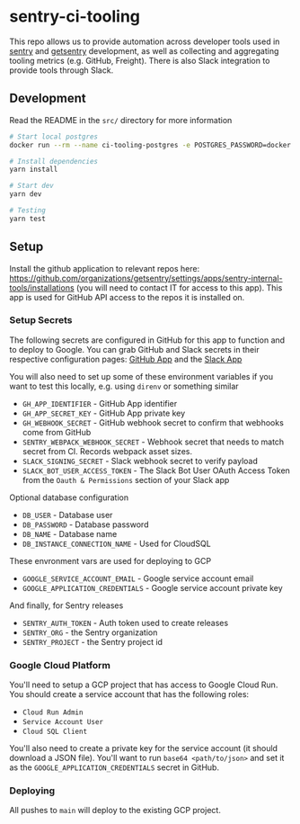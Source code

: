 # sentry-ci-tooling

This repo allows us to provide automation across developer tools used in [sentry](https://github.com/getsentry/sentry) and [getsentry](https://github.com/getsentry/sentry) development, as well as collecting and aggregating tooling metrics (e.g. GitHub, Freight). 
There is also Slack integration to provide tools through Slack.

## Development
Read the README in the `src/` directory for more information

```sh
# Start local postgres
docker run --rm --name ci-tooling-postgres -e POSTGRES_PASSWORD=docker -d -p 127.0.0.1:5434:5432 postgres:12

# Install dependencies
yarn install

# Start dev
yarn dev

# Testing
yarn test
```

## Setup

Install the github application to relevant repos here: https://github.com/organizations/getsentry/settings/apps/sentry-internal-tools/installations (you will need to contact IT for access to this app). This app is used for GitHub API access to the repos it is installed on.

### Setup Secrets

The following secrets are configured in GitHub for this app to function and to deploy to Google.
You can grab GitHub and Slack secrets in their respective configuration pages: [GitHub App](https://github.com/organizations/getsentry/settings/apps/sentry-internal-tools) and the [Slack App](https://api.slack.com/apps/ASUD2NK2S/general?)

You will also need to set up some of these environment variables if you want to test this locally, e.g. using `direnv` or something similar

 * `GH_APP_IDENTIFIER` - GitHub App identifier
 * `GH_APP_SECRET_KEY` - GitHub App private key
 * `GH_WEBHOOK_SECRET` - GitHub webhook secret to confirm that webhooks come from GitHub
 * `SENTRY_WEBPACK_WEBHOOK_SECRET` - Webhook secret that needs to match secret from CI. Records webpack asset sizes.
 * `SLACK_SIGNING_SECRET` - Slack webhook secret to verify payload
 * `SLACK_BOT_USER_ACCESS_TOKEN` - The Slack Bot User OAuth Access Token from the `Oauth & Permissions` section of your Slack app

Optional database configuration

 * `DB_USER` - Database user
 * `DB_PASSWORD` - Database password
 * `DB_NAME` - Database name
 * `DB_INSTANCE_CONNECTION_NAME` - Used for CloudSQL

These envronment vars are used for deploying to GCP
 * `GOOGLE_SERVICE_ACCOUNT_EMAIL` - Google service account email
 * `GOOGLE_APPLICATION_CREDENTIALS` - Google service account private key

And finally, for Sentry releases
 * `SENTRY_AUTH_TOKEN` - Auth token used to create releases
 * `SENTRY_ORG` - the Sentry organization
 * `SENTRY_PROJECT` - the Sentry project id

### Google Cloud Platform

You'll need to setup a GCP project that has access to Google Cloud Run. You should create a service account that has the following roles:
  * `Cloud Run Admin`
  * `Service Account User`
  * `Cloud SQL Client`

You'll also need to create a private key for the service account (it should download a JSON file). You'll want to run `base64 <path/to/json>` and set it as the `GOOGLE_APPLICATION_CREDENTIALS` secret in GitHub.


### Deploying
All pushes to `main` will deploy to the existing GCP project.
